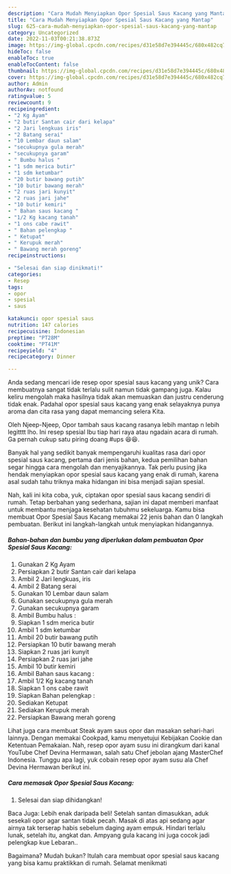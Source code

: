 ```yaml
---
description: "Cara Mudah Menyiapkan Opor Spesial Saus Kacang yang Mantap"
title: "Cara Mudah Menyiapkan Opor Spesial Saus Kacang yang Mantap"
slug: 625-cara-mudah-menyiapkan-opor-spesial-saus-kacang-yang-mantap
category: Uncategorized
date: 2022-11-03T00:21:38.873Z
image: https://img-global.cpcdn.com/recipes/d31e58d7e394445c/680x482cq70/opor-spesial-saus-kacang-foto-resep-utama.jpg
hideToc: false
enableToc: true
enableTocContent: false
thumbnail: https://img-global.cpcdn.com/recipes/d31e58d7e394445c/680x482cq70/opor-spesial-saus-kacang-foto-resep-utama.jpg
cover: https://img-global.cpcdn.com/recipes/d31e58d7e394445c/680x482cq70/opor-spesial-saus-kacang-foto-resep-utama.jpg
author: Admin
authorAv: notfound
ratingvalue: 5
reviewcount: 9
recipeingredient:
- "2 Kg Ayam"
- "2 butir Santan cair dari kelapa"
- "2 Jari lengkuas iris"
- "2 Batang serai"
- "10 Lembar daun salam"
- "secukupnya gula merah"
- "secukupnya garam"
- " Bumbu halus "
- "1 sdm merica butir"
- "1 sdm ketumbar"
- "20 butir bawang putih"
- "10 butir bawang merah"
- "2 ruas jari kunyit"
- "2 ruas jari jahe"
- "10 butir kemiri"
- " Bahan saus kacang "
- "1/2 Kg kacang tanah"
- "1 ons cabe rawit"
- " Bahan pelengkap "
- " Ketupat"
- " Kerupuk merah"
- " Bawang merah goreng"
recipeinstructions:

- "Selesai dan siap dinikmati!"
categories:
- Resep
tags:
- opor
- spesial
- saus

katakunci: opor spesial saus 
nutrition: 147 calories
recipecuisine: Indonesian
preptime: "PT28M"
cooktime: "PT41M"
recipeyield: "4"
recipecategory: Dinner

---
```





Anda sedang mencari ide resep opor spesial saus kacang yang unik? Cara membuatnya sangat tidak terlalu sulit namun tidak gampang juga. Kalau keliru mengolah maka hasilnya tidak akan memuaskan dan justru cenderung tidak enak. Padahal opor spesial saus kacang yang enak selayaknya punya aroma dan cita rasa yang dapat memancing selera Kita.





Oleh Njeep-Njeep, Opor tambah saus kacang rasanya lebih mantap n lebih legitttt lho. Ini resep spesial Ibu tiap hari raya atau ngadain acara di rumah. Ga pernah cukup satu piring doang #ups 😆😆.

Banyak hal yang sedikit banyak mempengaruhi kualitas rasa dari opor spesial saus kacang, pertama dari jenis bahan, kedua pemilihan bahan segar hingga cara mengolah dan menyajikannya. Tak perlu pusing jika hendak menyiapkan opor spesial saus kacang yang enak di rumah, karena asal sudah tahu triknya maka hidangan ini bisa menjadi sajian spesial.






Nah, kali ini kita coba, yuk, ciptakan opor spesial saus kacang sendiri di rumah. Tetap berbahan yang sederhana, sajian ini dapat memberi manfaat untuk membantu menjaga kesehatan tubuhmu sekeluarga. Kamu bisa membuat Opor Spesial Saus Kacang memakai 22 jenis bahan dan 0 langkah pembuatan. Berikut ini langkah-langkah untuk menyiapkan hidangannya.

<!--inarticleads1-->

##### Bahan-bahan dan bumbu yang diperlukan dalam pembuatan Opor Spesial Saus Kacang:

1. Gunakan 2 Kg Ayam
1. Persiapkan 2 butir Santan cair dari kelapa
1. Ambil 2 Jari lengkuas, iris
1. Ambil 2 Batang serai
1. Gunakan 10 Lembar daun salam
1. Gunakan secukupnya gula merah
1. Gunakan secukupnya garam
1. Ambil  Bumbu halus :
1. Siapkan 1 sdm merica butir
1. Ambil 1 sdm ketumbar
1. Ambil 20 butir bawang putih
1. Persiapkan 10 butir bawang merah
1. Siapkan 2 ruas jari kunyit
1. Persiapkan 2 ruas jari jahe
1. Ambil 10 butir kemiri
1. Ambil  Bahan saus kacang :
1. Ambil 1/2 Kg kacang tanah
1. Siapkan 1 ons cabe rawit
1. Siapkan  Bahan pelengkap :
1. Sediakan  Ketupat
1. Sediakan  Kerupuk merah
1. Persiapkan  Bawang merah goreng


Lihat juga cara membuat Steak ayam saus opor dan masakan sehari-hari lainnya. Dengan memakai Cookpad, kamu menyetujui Kebijakan Cookie dan Ketentuan Pemakaian. Nah, resep opor ayam susu ini dirangkum dari kanal YouTube Chef Devina Hermawan, salah satu Chef jebolan ajang MasterChef Indonesia. Tunggu apa lagi, yuk cobain resep opor ayam susu ala Chef Devina Hermawan berikut ini. 

<!--inarticleads2-->

##### Cara memasak Opor Spesial Saus Kacang:


1. Selesai dan siap dihidangkan!

Baca Juga: Lebih enak daripada beli! Setelah santan dimasukkan, aduk sesekali opor agar santan tidak pecah. Masak di atas api sedang agar airnya tak terserap habis sebelum daging ayam empuk. Hindari terlalu lunak, setelah itu, angkat dan. Ampyang gula kacang ini juga cocok jadi pelengkap kue Lebaran.. 

Bagaimana? Mudah bukan? Itulah cara membuat opor spesial saus kacang yang bisa kamu praktikkan di rumah. Selamat menikmati
